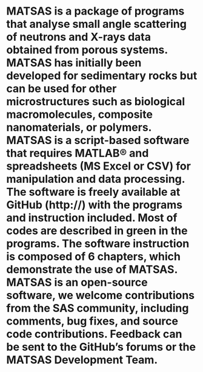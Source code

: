 # MATSAS is a package of programs that analyse small angle scattering of neutrons and X-rays data obtained from porous systems. MATSAS has initially been developed for sedimentary rocks but can be used for other microstructures such as biological macromolecules, composite nanomaterials, or polymers. MATSAS is a script-based software that requires MATLAB® and spreadsheets (MS Excel or CSV) for manipulation and data processing. The software is freely available at GitHub (http://) with the programs and instruction included. Most of codes are described in green in the programs. The software instruction is composed of 6 chapters, which demonstrate the use of MATSAS. MATSAS is an open-source software, we welcome contributions from the SAS community, including comments, bug fixes, and source code contributions. Feedback can be sent to the GitHub’s forums or the MATSAS Development Team.
